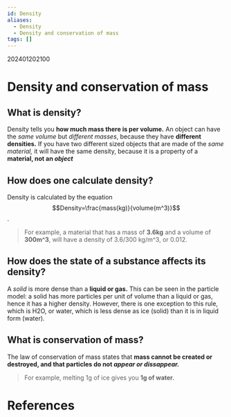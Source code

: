```yaml
---
id: Density
aliases:
  - Density
  - Density and conservation of mass
tags: []
---
```


202401202100
# Density and conservation of mass

## What is density?

Density tells you **how much mass there is per volume.** An object can have the *same volume* but *different masses*, because they have **different densities.** 
If you have two different sized objects that are made of the *same material,* it will have the same density, because it is a property of a **material, not an *object*** 

## How does one calculate density?

Density is calculated by the equation $$Density=\frac{mass(kg)}{volume(m^3)}$$.

>For example, a material that has a mass of **3.6kg** and a volume of **300m^3**, will have a density of 3.6/300 kg/m^3, or 0.012.

## How does the state of a substance affects its density?

A *solid* is more dense than a **liquid or gas.** This can be seen in the particle model: a solid has more particles per unit of volume than a liquid or gas, hence it has a higher density. However, there is one exception to this rule, which is H2O, or water, which is less dense as ice (solid) than it is in liquid form (water).

## What is conservation of mass?

The law of conservation of mass states that **mass cannot be created or destroyed, and that particles do not *appear or dissappear.***

>For example, melting 1g of ice gives you **1g of water.** 



# **References**
